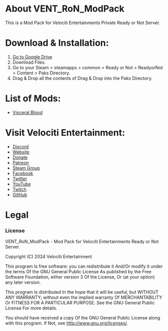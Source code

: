# About VENT_RoN_ModPack
This is a Mod Pack for Velociti Entertainments Private Ready or Not Server.

# Download & Installation:
1) [Go to Google Drive]( https://drive.google.com/drive/folders/11hDj9MZr3kEUFVjTU5D4NUKbFhZjVAv_?usp=drive_link )
2) Download Files.
3) Go to your Steam > steamapps > common > Ready or Not > ReadyorNot > Content > Paks Directory.
4) Drag & Drop all the contents of Drag & Drop into the Paks Directory.

# List of Mods:
* [Visceral Blood]( https://mod.io/g/readyornot/m/visceral-blood )

# Visit Velociti Entertainment:
* [Discord]( https://discord.velocitientertainment.com )
* [Website]( https://velocitientertainment.com )
* [Donate]( https://velocitientertainment.weebly.com/donations.html )
* [Patreon]( https://www.patreon.com/VelocitiEntertainment?fan_landing=true )
* [Steam Group]( https://steamcommunity.com/groups/velocitientertainment )
* [Facebook]( https://facebook.com/VelocitiEntertainment )
* [Twitter]( https://twitter.com/VelocitiEnt )
* [YouTube]( https://youtube.com/user/HumanTree92 )
* [Twitch]( https://twitch.tv/humantree92 )
* [GitHub]( https://github.com/HumanTree92 )

# Legal
### License
VENT_RoN_ModPack - Mod Pack for Velociti Entertainments Ready or Not Server.

Copyright (C) 2024 Velociti Entertainment

This program Is free software: you can redistribute it And/Or modify it under the terms Of the GNU General Public License As published by the Free Software Foundation, either version 3 Of the License, Or (at your option) any later version.

This program Is distributed In the hope that it will be useful, but WITHOUT ANY WARRANTY; without even the implied warranty Of MERCHANTABILITY Or FITNESS FOR A PARTICULAR PURPOSE. See the GNU General Public License For more details.

You should have received a copy Of the GNU General Public License along with this program. If Not, see http://www.gnu.org/licenses/.
